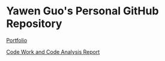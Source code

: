 # Yawen Guo's Personal GitHub Repository

[Portfolio](https://github.com/jen0guo/Yawen_Guo/blob/main/Yawen%20Guo%20-%20Portfolio%20(Web).pdf)

[Code Work and Code Analysis Report](https://github.com/Info-443-Spring-2023/project-1-jen0guo/tree/main)
